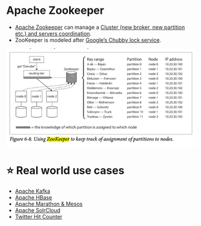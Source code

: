 # Apache Zookeeper
- [Apache Zookeeper](https://zookeeper.apache.org/) can manage a [Cluster (new broker, new partition etc.) and servers coordination](Readme.md).
- ZooKeeper is modeled after [Google’s Chubby lock service](https://people.cs.rutgers.edu/~pxk/417/notes/chubby.html).

![img.png](assets/zookeeper_cluster_meta_data.png)

# :star: Real world use cases
- [Apache Kafka](../5_MessageBrokers/Kafka/Readme.md#zookeeper)
- [Apache HBase](../3_DatabaseServices/NoSQL-Databases/WideColumnDB/ApacheHBase.md)
- [Apache Marathon & Mesos](../9_ContainerOrchestrationServices/ApacheMarathon&Mesos.md)
- [Apache SolrCloud](../3_DatabaseServices/Search-Databases/ApacheSolr.md)
- [Twitter Hit Counter](../0_HLDUseCasesProblems/HitCounterDesignTwitter/Readme.md)